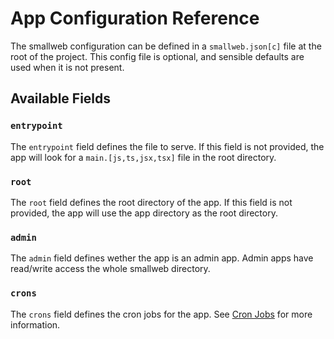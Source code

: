 # App Configuration Reference

The smallweb configuration can be defined in a `smallweb.json[c]` file at the root of the project. This config file is optional, and sensible defaults are used when it is not present.

## Available Fields

### `entrypoint`

The `entrypoint` field defines the file to serve. If this field is not provided, the app will look for a `main.[js,ts,jsx,tsx]` file in the root directory.

### `root`

The `root` field defines the root directory of the app. If this field is not provided, the app will use the app directory as the root directory.

### `admin`

The `admin` field defines wether the app is an admin app. Admin apps have read/write access the whole smallweb directory.

### `crons`

The `crons` field defines the cron jobs for the app. See [Cron Jobs](../guides/cron.md) for more information.
